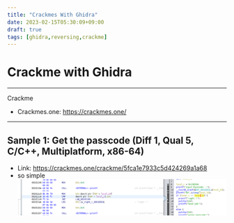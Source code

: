 ```yaml
---
title: "Crackmes With Ghidra"
date: 2023-02-15T05:30:09+09:00
draft: true
tags: [ghidra,reversing,crackme]
---
```


# Crackme with Ghidra

---
Crackme
- Crackmes.one: https://crackmes.one/

---
## Sample 1: Get the passcode (Diff 1, Qual 5, C/C++, Multiplatform, x86-64)
- Link: https://crackmes.one/crackme/5fca1e7933c5d424269a1a68
- so simple
	![image](getthepasscode_ghidra.png)
	
